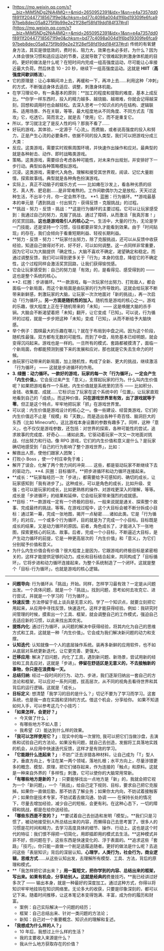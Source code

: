 - [https://mp.weixin.qq.com/s?__biz=MjM5NDg2NjA4MQ==&mid=2650952391&idx=1&sn=e4a7357dd0f8911f204477185671f9e0&chksm=bd77c4098a004d1f6bd19309fe6fca997beb8dec05a8275f9b99e2e21f28ef58fd19dd184f37#rd](https://mp.weixin.qq.com/s?__biz=MjM5NDg2NjA4MQ==&mid=2650952391&idx=1&sn=e4a7357dd0f8911f204477185671f9e0&chksm=bd77c4098a004d1f6bd19309fe6fca997beb8dec05a8275f9b99e2e21f28ef58fd19dd184f37#rd)
  传统的有氧健身方法，其实是很低效的，费时长、阻力大，效果也未必多好。为什么？因为人体会很快习惯和适应运动的节奏，这就导致了它很难起到刺激身体机能的目的。更好的做法是什么呢？在短时间内完成一组高强度运动，尽可能让心率接近最大负荷。然后休息 10 - 20 秒，继续下一组高强度运动。这就是 **HIIT**（**高强度间歇训练法**）。
- 它的原理是：让心率瞬间冲上去，再缓和一下，再冲上去……利用这种「冲刺」的方式，不断强迫身体去适应、调整，刺激身体机能。
- 在学习理论中，有一条基本的原则：**加工的程度和提取的难度，基本上成反比。**你学一样东西时，投入的精力越多、越烧脑、越艰难，你就会记得越深刻，回想和调用时也会越轻松。去深入思考一个知识点的内在结构、逻辑联系、适用场景、外在关联，等等，最大程度地从不同角度、不同方式去「围攻」它，吃透它。简而言之，就是去「使用」它，而不是重复它。
- 所以，学习就注定了是反人性的吗？那我不看了……
- 好玩的游戏，其体验，一定源于「心流」。而费脑，或者说高强度的投入和努力，正是产生心流的必要条件。依据不同的投入类型，我们可以把游戏分成三大类：
- 反应。这类游戏，需要实时观察周围环境，并快速作出操作和应对。最典型的就是各种射击、动作、即时战略类游戏。
- 策略。这类游戏，需要综合考虑各种可能性，对未来作出规划，并安排好下一步行动。典型如各种策略模拟游戏。
- 沉浸。这类游戏，需要代入角色，理解和接受其世界观，阅读、记忆大量剧情，探索故事线。典型就是各种角色扮演游戏。
- 实际上，真正不动脑子的娱乐方式 —— 比如瘫在沙发上，看各种劣质的综艺、真人秀、肥皂剧……是非常难熬的。工作间歇偶尔为之是放松，天天过这种生活，不出半个月，你一定会熬不住。
  **1. 蓝圈：行为循环。**游戏最基本的单元是「遇到挑战 - 付出努力 - 获得反馈 - 克服挑战」的过程。
- **挑战 - 努力 - 反馈 - 挑战：**这是行为循环的主要过程。它可以让玩家感受到：我通过自己的努力，克服了挑战、通过了障碍，从而激活「我真厉害！」的奖赏回路。**这也是游戏吸引人的核心之一**。生活中，大量的行为，无论是学一门技能，还是坚持一个习惯，往往都要非常久才能看到效果。由于「时间贴现」的存在，我们会倾向于看重短期利益、轻视长期利益。
- **努力 - 反馈 - 努力：**玩家付出努力，除了克服挑战，还可以从反馈中收获经验，知道自己做得对不对、好不好，可以如何调整。这一点同样非常重要，因为它可以为大脑提供「确定性」。大脑不喜欢不确定，渴望确定和稳定。而通过调整反馈，我们可以得到更多关于「行为」本身的信息，降低它的不确定性，这个过程同样会激活奖赏回路，让我们获得愉悦感。
- 它会让玩家感受到：自己的努力是「有效」的，是看得见、感受得到的 —— 这也是整个系统的核心。
- **2. 红圈：步进循环。**一款游戏，每一次玩家付出努力、打败敌人，都会面临一个新局面，而这个新局面是由玩家的行为所导致的。这就会给玩家不断带来新鲜感，刺激玩家的大脑，让玩家一次次地面对「新的挑战」，再一次启动「行为循环」。**另一方面是随机性的加入**。随机性是游戏的核心之一。游戏的乐趣，很大程度上正在于随机带来的「未知」 —— 这是唤醒大脑的杀手锏。大脑会不断渴望着把「未知」翻开，让它变成「已知」。可以说，行为循环的过程，就是一步步把这种「未知」变成「已知」，从而不断给予大脑快感。
- 举个例子：围棋最大的乐趣在哪儿？就在于布局到中盘之间。因为这个阶段，随机性最强，双方都有无数的可能性。而到了中盘，局势基本已经明朗，就会变得沉闷起来。游戏也是一样的。一旦所有的模式、套路都被摸清了，面临一个新局面，你都能预测到接下来的发展和应对，那也就是它失去生命力的时候。
- 由玩家行动带来的新局面，加上随机性，构成了全新、更大的挑战，继续激活「行为循环」 —— 这就是步进循环的作用。
- **3. 绿圈：动力循环。**一款好的游戏，玩家的每一次「行为循环」，一定会产生**「内生价值」**。它会反过来产生「意义」，支撑起玩家的行为。什么叫内生价值呢？如果把游戏看作一个系统，内生价值就是系统里的货币 —— 比如积分、金钱、收集度、成就……它标识出了玩家在这个系统中的「位置」，让玩家直观地看到自己的「成绩」。而这种价值，**只在游戏世界里有效，出了游戏就等于零**。但正是这个特点，牢牢地把玩家「抓」在游戏世界里。
- 可以说：内生价值是游戏设计的核心之一。像一些建设、经营类游戏，它们的内生价值远不止是「规模」和「天数」，而是造出各种千奇百怪、脑洞巨大的东西（比如 Minecraft）。这比游戏本身设置的参数有趣多了。同样，这种「意义」，也不仅仅是游戏参数，还包括：对世界的探索，各种可能性的尝试，追求故事的完成度、好奇心……诸如此类。它驱动着玩家一次又一次地面对挑战、付出努力和行动。像 RPG 游戏，它们的内生价值和意义是什么？是玩家确切地感受到「自己的行为影响了整个游戏世界」，比如：
- 解救出人质，使他们跟家人团聚；
- 打败小 Boss ，使一个村庄幸免于难；
- 解开了误会，化解了两个势力间的冲突……
  这些，都是驱动玩家不断继续下去的驱动力。
  **4. 灰圈：目标循环。**把步进循环和动力循环连接起来。
- **成长：**玩家每经历一次「步进」，都需要给予可感知的、确切的成长，让玩家感知到「我有进步了」。这种成长，可以是角色的成长，比如升级、变强；也可以是玩家的成长，比如更熟练的操作、对游戏更深入的理解，等等。成长是「步进循环」的结果和延伸，它会给玩家带来强烈的成就感。
- **目标：**一款游戏一定有一个终极的目标，一般来说就是通关、探索整个故事、完成最终的挑战，等等。在游戏过程中，这个大目标会被不断分拆成小目标：通过第一幕，完成一张地图，揭开一点秘密……诸如此类。它是「行为循环」的对应，一个或多个行为循环，目的就是为了完成一个小目标。目标既是成长的结果，又是动力循环的原因。前者，角色成长了，才能进入下一张地图，探索更核心的玩法、故事。后者，完成一个小目标，不断逼近大目标，是产生动力循环的前提，它是一种更高层次的「内生价值」和「意义」，为它们分别赋予价值和意义。
- 为什么内生价值会有价值？很大程度上是因为，它跟游戏的终极目标是紧密相关的，这样才能提供足够的动力。成长和目标结合起来，共同构成了「目标循环」，它将步进和动力循环连接起来，为整个系统制造了一个闭环。这就是整个「目标-行为循环」，也就是游戏的核心逻辑。
- ---
- **问题导向**: 行为循环从「挑战」开始。同样，怎样学习最有效？一定是从问题出发。一个具体问题，就是一个「挑战」。找到问题，思考如何去攻克它、进行尝试，并就是一个学习的「行为循环」。
- **快速反馈**: 方法停留于纸上谈兵是无意义的。学了一个知识点，就要立刻把它用起来，从应用中寻找反馈，快速迭代，这样才能获得经验。例如：我研究时间管理的时候，摸索出一个工具、框架，就会调整自己的工作模式，强迫自己去适应新的习惯，以此来找出其优劣。
- **提炼内化**: 通过行为循环，从问题的解决中获得经验，将其内化为自己的思维方式和工具，这就是一种「内生价值」。它会成为我们解决新问题的动力和支撑。
- **认知迭代**: 认知就像一个人的底层操作系统。装再多新鲜的应用软件，也不如从底层对系统更新迭代，让它更完善、更强大。
- **迁移应用**: 解决了旧问题，内化了工具，遇到新问题、新场景，尝试用新的经验和工具去应对，这就是「步进」。**停留在舒适区是无意义的，不去接触新的事物，你只是在浪费每一天。**
- **总结归纳**: 经过一段时间的行为、动力、步进，我们逐渐归纳出一套自己的方法论和框架，可以应对一系列问题，拔高层次，从不同的视角去看待世界和其背后的运行逻辑。这就是「成长」。
- **目标定义**: 想清楚「我学习的目的是什么？」切记不要为了学习而学习。这套系统，也是我一直在实践和坚持的方式。借这个机会，分享给你。
  如果不知道如何入手，可以参考这几个小技巧：
- **「如果怎样，会更好？」**
  - 今天做了什么；
  - 有哪些地方不如人意；
  - 我希望（2）能达到什么样的效果。
- **「我可以怎样使用它？」**: 现实中的每一次冒险, 我可以把它们当做沙盘，去演练和试验自己的方法论。如果没有问题，就自己去创造，发掘将工具落地实践的机会，从应用中快速迭代反馈，这样才是有效的学习。
- **「它能跟什么连起来？」**: 不妨广泛去涉猎各种材料，让自己成为「T」型人才。垂直方向上，专注在某一两个领域，落地扎根；水平方向上，尽量涉猎更多的概念、模型、原理，把它们储存起来，作为连接的「触点」和原料。这就是一种来自外界的「多样性」刺激，它可以使你的大脑常用常新。
- **「有哪些地方是新的？」**: 只要能够找出一点地方是「新」的，我就会把它视为一个「新问题」，一个「挑战」，给自己定下规则、目标，要求自己把它克服掉。如果你一直做后勤，那不妨去了解业务；如果你太内向，不妨试着接触客户；如果你是技术专家，不妨试着去做沟通、协调 —— 在保持长处的情况下，尽量去增加经验，减少自己的短板，会更有利。在这种心态下，一切的障碍和挑战，都是在给你送经验。
- **「哪些东西是不变的？」** **要试着自己去创造和发明「模型」。**我们只是习惯了，被动地接受别人所总结出来的内容，而懒得自己去思考罢了。很多人的习惯是花时间和精力，去学习高度具体的细节、操作、行动上。这也是这个时代的特征：我们恨不得把一切简化，用即插即用的模式去生活。**这种模式并非不好，但问题在于，这些东西是快速变化的、浮于表面的。**追求这些「套路」「技巧」，你只能一直做一个削足适履追随者。更好的做法是什么呢？去追问这些「表层知识」背后的深层认知。**心理学，人类行为，社会行为，商业逻辑，思维方式**……从这些认知出发，去理解所有模型、工具、方法，背后的原理和模式。
- **「我怎样把它讲出来？」**用一篇短文，把你学到的内容、总结出来的框架，写出来。如果有机会，分享给别人。这就是经典的**费曼技巧，**我已经讲过好多次了 —— 输出本身，就是一种最好的深度加工。通过这种方式，你得以将知识牢牢地挂钩在知识网络里。无论多大的收获，只要是印象深刻的，都可以记下来。随着时间推移，让这本笔记本变得饱满、丰富，成为你的履历和财富。
  - 案例：自己实际解决一个问题的经历；
  - 框架：自己总结出来、针对一类问题的方法论；
  - 新知：自己对一个重要概念、知识点的理解和复述。
- **「我想成为什么样的人？」**
  - 10 年后，我想过上什么样的生活？
  - 我的主要收入来源是什么？
  - 我从什么地方获取存在的价值？